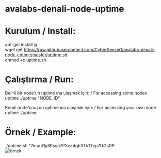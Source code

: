 # avalabs-denali-node-uptime  

# Kurulum / Install:  

apt-get install jq  
wget get https://raw.githubusercontent.com/CyberSensei1/avalabs-denali-node-uptime/master/uptime.sh  
chmod +x uptime.sh  

# Çalıştırma / Run:  
Belirli bir node'un uptime ına ulaşmak için: / For accessing some nodes uptime
./uptime "NODE_ID"  

Kendi node'unuzun uptime ına ulaşmak için: / For accessing your own node uptime
./uptime

    
# Örnek / Example:  
./uptime.sh "7mput1g6Rssn7PXxz4qb3TVfTzp7UGsDP  
![örnek](https://image.prntscr.com/image/38clAPCNQGuzjTIvukjh4w.png)
